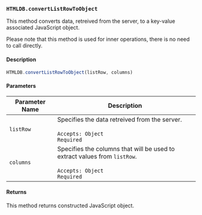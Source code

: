 ### `HTMLDB.convertListRowToObject`

This method converts data, retreived from the server, to a key-value associated JavaScript object.

Please note that this method is used for inner operations, there is no need to call directly.

#### Description

```javascript
HTMLDB.convertListRowToObject(listRow, columns)
```

#### Parameters

| Parameter Name             | Description                               |
| -------------------------- | ----------------------------------------- |
| `listRow` | Specifies the data retreived from the server.<br><br>`Accepts: Object`<br>`Required` |
| `columns` | Specifies the columns that will be used to extract values from `listRow`.<br><br>`Accepts: Object`<br>`Required` |

#### Returns

This method returns constructed JavaScript object.